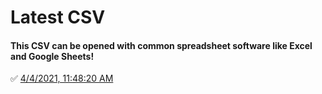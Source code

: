 # Latest CSV
#### This CSV can be opened with common spreadsheet software like Excel and Google Sheets!
✅ [4/4/2021, 11:48:20 AM](https://storage.googleapis.com/ptdp-staging.appspot.com/exports/company_facilities_1617551298692.csv)